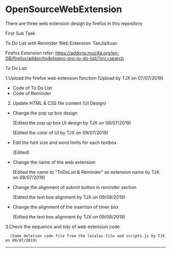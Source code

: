 # OpenSourceWebExtension

There are three web extension design by firefox in this repository

First Sub Task

To Do List with Reminder Web Extension: TanJiaXuan

Firefox Extension refer: https://addons.mozilla.org/en-GB/firefox/addon/todolistpro-pro-to-do-list/?src=search

To Do List:

1.Upload the firefox web extension function
  (Upload by TJX on 07/07/2019)
  - Code of To Do List
  - Code of Reminder


2. Update HTML & CSS file content (UI Design) 
  - Change the pop up box design 
 
     (Edited the pop up box UI design by TJX on 08/07/2019)

     (Edited the color of UI by TJX on 09/07/2019)

  
  - Edit the font size and word limits for each textbox 
  
      (Edited)
  
  - Change the name of the web extension
  
      (Edited the name to "ToDoList & Reminder" as extension name by TJX on 09/07/2019)
  
  - Change the alignment of submit button in reminder section 
 
      (Edited the text box alignment by TJX on 09/08/2019)
  
  - Change the alignment of the insertion of timer box
 
      (Edited the text box alignment by TJX on 09/08/2019)


3.Check the sequence and tidy of web extension code

      (Some deletion code file from the locales file and scripts.js by TJX on 09/07/2019)


-----------------------------------------------------------------------------------------------------------------------------------


